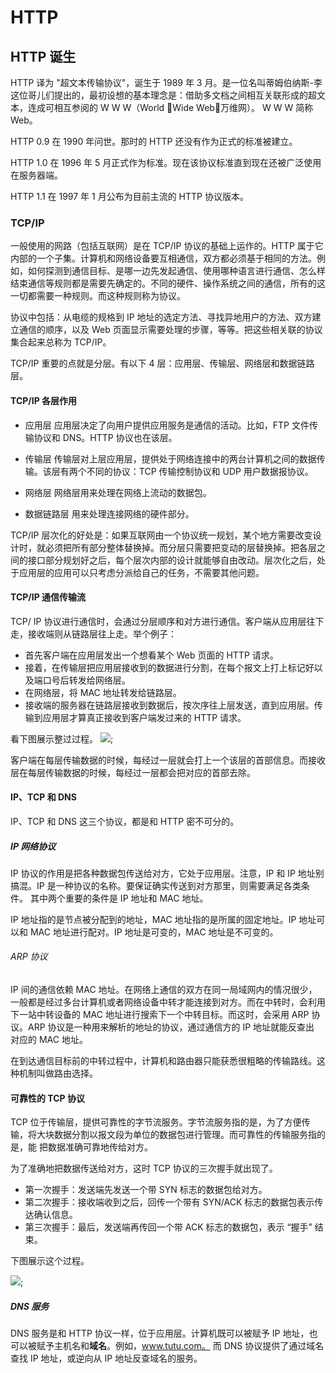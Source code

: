 # HTTP

## HTTP 诞生

HTTP 译为 "超文本传输协议"，诞生于 1989 年 3 月。是一位名叫蒂姆伯纳斯-李这位哥儿们提出的，最初设想的基本理念是：借助多文档之间相互关联形成的超文本，连成可相互参阅的 W W W（World Wide Web，万维网）。 W W W 简称 Web。

HTTP 0.9 在 1990 年问世。那时的 HTTP 还没有作为正式的标准被建立。

HTTP 1.0 在 1996 年 5 月正式作为标准。现在该协议标准直到现在还被广泛使用在服务器端。

HTTP 1.1 在 1997 年 1 月公布为目前主流的 HTTP 协议版本。

### TCP/IP

一般使用的网路（包括互联网）是在 TCP/IP 协议的基础上运作的。HTTP 属于它内部的一个子集。计算机和网络设备要互相通信，双方都必须基于相同的方法。例如，如何探测到通信目标、是哪一边先发起通信、使用哪种语言进行通信、怎么样结束通信等规则都是需要先确定的。不同的硬件、操作系统之间的通信，所有的这一切都需要一种规则。而这种规则称为协议。

协议中包括：从电缆的规格到 IP 地址的选定方法、寻找异地用户的方法、双方建立通信的顺序，以及 Web 页面显示需要处理的步骤，等等。把这些相关联的协议集合起来总称为 TCP/IP。

TCP/IP 重要的点就是分层。有以下 4 层：应用层、传输层、网络层和数据链路层。

#### TCP/IP 各层作用

- 应用层
  应用层决定了向用户提供应用服务是通信的活动。比如，FTP 文件传输协议和 DNS。HTTP 协议也在该层。

- 传输层
  传输层对上层应用层，提供处于网络连接中的两台计算机之间的数据传输。该层有两个不同的协议：TCP 传输控制协议和 UDP 用户数据报协议。

- 网络层
  网络层用来处理在网络上流动的数据包。
- 数据链路层
  用来处理连接网络的硬件部分。

TCP/IP 层次化的好处是：如果互联网由一个协议统一规划，某个地方需要改变设计时，就必须把所有部分整体替换掉。而分层只需要把变动的层替换掉。把各层之间的接口部分规划好之后，每个层次内部的设计就能够自由改动。层次化之后，处于应用层的应用可以只考虑分派给自己的任务，不需要其他问题。

#### TCP/IP 通信传输流

TCP/ IP 协议进行通信时，会通过分层顺序和对方进行通信。客户端从应用层往下走，接收端则从链路层往上走。举个例子：

- 首先客户端在应用层发出一个想看某个 Web 页面的 HTTP 请求。
- 接着，在传输层把应用层接收到的数据进行分割，在每个报文上打上标记好以及端口号后转发给网络层。
- 在网络层，将 MAC 地址转发给链路层。
- 接收端的服务器在链路层接收到数据后，按次序往上层发送，直到应用层。传输到应用层才算真正接收到客户端发过来的 HTTP 请求。

看下图展示整过过程。
![]("./images/1.3.1.jpg");

客户端在每层传输数据的时候，每经过一层就会打上一个该层的首部信息。而接收层在每层传输数据的时候，每经过一层都会把对应的首部去除。

#### IP、TCP 和 DNS

IP、TCP 和 DNS 这三个协议，都是和 HTTP 密不可分的。

##### IP 网络协议

IP 协议的作用是把各种数据包传送给对方，它处于应用层。注意，IP 和 IP 地址别搞混。IP 是一种协议的名称。要保证确实传送到对方那里，则需要满足各类条件。
其中两个重要的条件是 IP 地址和 MAC 地址。

IP 地址指的是节点被分配到的地址，MAC 地址指的是所属的固定地址。IP 地址可以和 MAC 地址进行配对。IP 地址是可变的，MAC 地址是不可变的。

###### ARP 协议

IP 间的通信依赖 MAC 地址。在网络上通信的双方在同一局域网内的情况很少，一般都是经过多台计算机或者网络设备中转才能连接到对方。而在中转时，会利用
下一站中转设备的 MAC 地址进行搜索下一个中转目标。而这时，会采用 ARP 协议。ARP 协议是一种用来解析的地址的协议，通过通信方的 IP 地址就能反查出
对应的 MAC 地址。

在到达通信目标前的中转过程中，计算机和路由器只能获悉很粗略的传输路线。这种机制叫做路由选择。

#### 可靠性的 TCP 协议

TCP 位于传输层，提供可靠性的字节流服务。字节流服务指的是，为了方便传输，将大块数据分割以报文段为单位的数据包进行管理。而可靠性的传输服务指的是，能
把数据准确可靠地传给对方。

为了准确地把数据传送给对方，这时 TCP 协议的三次握手就出现了。

- 第一次握手：发送端先发送一个带 SYN 标志的数据包给对方。
- 第二次握手：接收端收到之后，回传一个带有 SYN/ACK 标志的数据包表示传达确认信息。
- 第三次握手：最后，发送端再传回一个带 ACK 标志的数据包，表示 “握手” 结束。

下图展示这个过程。

![]("./images/1.4.1.jpg");

##### DNS 服务

DNS 服务是和 HTTP 协议一样，位于应用层。计算机既可以被赋予 IP 地址，也可以被赋予主机名和**域名**。例如，www.tutu.com。
而 DNS 协议提供了通过域名查找 IP 地址，或逆向从 IP 地址反查域名的服务。
